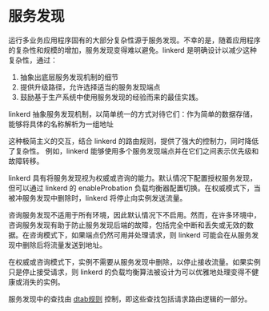 # 服务发现

运行多业务应用程序固有的大部分复杂性源于服务发现。不幸的是，随着应用程序的复杂性和规模的增加，服务发现变得难以避免。linkerd 是明确设计以减少这种复杂性，通过：

1. 抽象出底层服务发现机制的细节
2. 提供升级路径，允许选择适当的服务发现端点
3. 鼓励基于生产系统中使用服务发现的经验而来的最佳实践。

linkerd 抽象服务发现机制，以简单统一的方式对待它们：作为简单的数据存储，能够将具体的名称解析为一组地址

这种极简主义的交互，结合 linkerd 的路由规则，提供了强大的控制力，同时降低了复杂性。 例如，linkerd 能够使用多个服务发现端点并在它们之间表示优先级和故障转移。

linkerd 具有将服务发现视为权威或咨询的能力。默认情况下配置授权服务发现，但可以通过 linkerd 的 enableProbation 负载均衡器配置切换。在权威模式下，当被冲服务发现中删除时，linkerd 将停止向实例发送流量。

咨询服务发现不适用于所有环境，因此默认情况下不启用。然而，在许多环境中，咨询服务发现有助于防止服务发现后端的故障，包括完全中断和丢失或无效的数据。在咨询模式下，如果端点仍然可用并处理请求，则 linkerd 可能会在从服务发现中删除后将流量发送到地址。

在权威或咨询模式下，实例不需要从服务发现中删除，以停止接收流量。如果实例只是停止接受请求，则 linkerd 的负载均衡算法被设计为可以优雅地处理变得不健康或消失的实例。

服务发现中的查找由 [dtab规则](../advanced/dtabs.md) 控制，即这些查找包括请求路由逻辑的一部分。
